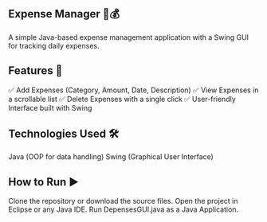 ## Expense Manager 🏦💰
A simple Java-based expense management application with a Swing GUI for tracking daily expenses.

## Features 🚀
✅ Add Expenses (Category, Amount, Date, Description)
✅ View Expenses in a scrollable list
✅ Delete Expenses with a single click
✅ User-friendly Interface built with Swing

## Technologies Used 🛠️
Java (OOP for data handling)
Swing (Graphical User Interface)

## How to Run ▶️
Clone the repository or download the source files.
Open the project in Eclipse or any Java IDE.
Run DepensesGUI.java as a Java Application.
